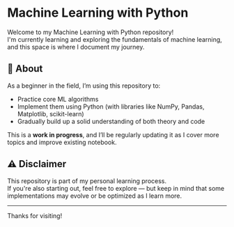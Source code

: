 # Machine Learning with Python

Welcome to my Machine Learning with Python repository!  
I'm currently learning and exploring the fundamentals of machine learning, and this space is where I document my journey.

## 🚀 About

As a beginner in the field, I’m using this repository to:

- Practice core ML algorithms
- Implement them using Python (with libraries like NumPy, Pandas, Matplotlib, scikit-learn)
- Gradually build up a solid understanding of both theory and code

This is a **work in progress**, and I’ll be regularly updating it as I cover more topics and improve existing notebook.

## ⚠️ Disclaimer

This repository is part of my personal learning process.  
If you're also starting out, feel free to explore — but keep in mind that some implementations may evolve or be optimized as I learn more.

---

Thanks for visiting!
